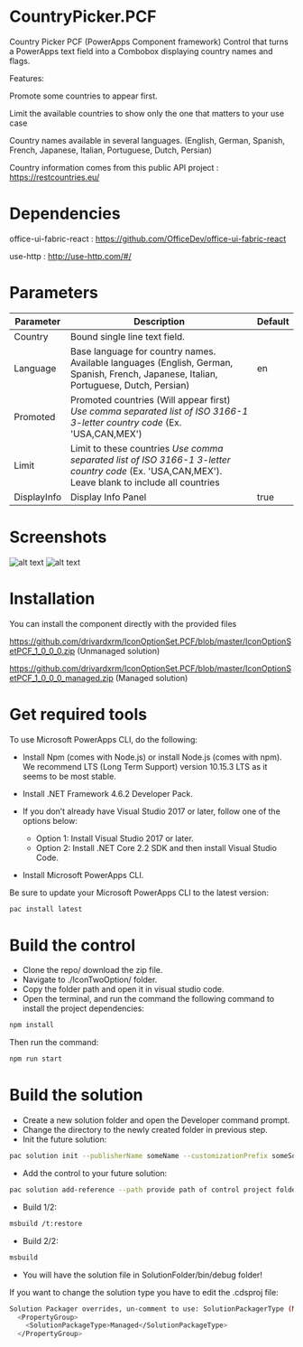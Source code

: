 # CountryPicker.PCF
Country Picker PCF (PowerApps Component framework) Control that turns a PowerApps text field into a Combobox displaying country names and flags.

Features:

Promote some countries to appear first.

Limit the available countries to show only the one that matters to your use case

Country names available in several languages. (English, German, Spanish, French, Japanese, Italian, Portuguese, Dutch, Persian)

Country information comes from this public API project : https://restcountries.eu/



# Dependencies
office-ui-fabric-react : https://github.com/OfficeDev/office-ui-fabric-react

use-http : http://use-http.com/#/

# Parameters
| Parameter         | Description                                                                                  | Default     |
|-------------------|----------------------------------------------------------------------------------------------|----------   |
| Country  | Bound single line text field.                                                             |             |
| Language    | Base language for country names. Available languages (English, German, Spanish, French, Japanese, Italian, Portuguese, Dutch, Persian)                                                    | en |
| Promoted   | Promoted countries (Will appear first) *Use comma separated list of ISO 3166-1 3-letter country code* (Ex. 'USA,CAN,MEX') |   |
| Limit    | Limit to these countries *Use comma separated list of ISO 3166-1 3-letter country code* (Ex. 'USA,CAN,MEX'). Leave blank to include all countries|      |
| DisplayInfo   | Display Info Panel   | true        |


# Screenshots
![alt text](https://github.com/drivardxrm/IconOptionSet.PCF/blob/master/IconOptionSet.png?raw=true)
![alt text](https://github.com/drivardxrm/IconOptionSet.PCF/blob/master/iconoptionset.gif?raw=true)

# Installation
You can install the component directly with the provided files

https://github.com/drivardxrm/IconOptionSet.PCF/blob/master/IconOptionSetPCF_1_0_0_0.zip  (Unmanaged solution)

https://github.com/drivardxrm/IconOptionSet.PCF/blob/master/IconOptionSetPCF_1_0_0_0_managed.zip (Managed solution)

# Get required tools

To use Microsoft PowerApps CLI, do the following:

* Install Npm (comes with Node.js) or install Node.js (comes with npm). We recommend LTS (Long Term Support) version 10.15.3 LTS as it seems to be most stable.

* Install .NET Framework 4.6.2 Developer Pack.

* If you don’t already have Visual Studio 2017 or later, follow one of the options below:

  * Option 1: Install Visual Studio 2017 or later.
  * Option 2: Install .NET Core 2.2 SDK and then install Visual Studio Code.
* Install Microsoft PowerApps CLI.

Be sure to update your Microsoft PowerApps CLI to the latest version: 
```bash
pac install latest
```
# Build the control

* Clone the repo/ download the zip file.
* Navigate to ./IconTwoOption/ folder.
* Copy the folder path and open it in visual studio code.
* Open the terminal, and run the command the following command to install the project dependencies:
```bash
npm install
```
Then run the command:
```bash
npm run start
```
# Build the solution

* Create a new solution folder and open the Developer command prompt.
* Change the directory to the newly created folder in previous step.
* Init the future solution:
```bash
pac solution init --publisherName someName --customizationPrefix someSolutionPrefix
``` 
* Add the control to your future solution:
```bash
pac solution add-reference --path provide path of control project folder where the pcf.proj is available
``` 
* Build 1/2:
```bash
msbuild /t:restore
``` 
* Build 2/2:
```bash
msbuild
``` 
* You will have the solution file in SolutionFolder/bin/debug folder!

If you want to change the solution type you have to edit the .cdsproj file:
```bash
Solution Packager overrides, un-comment to use: SolutionPackagerType (Managed, Unmanaged, Both)
  <PropertyGroup>
    <SolutionPackageType>Managed</SolutionPackageType>
  </PropertyGroup>

  ```
 
 

